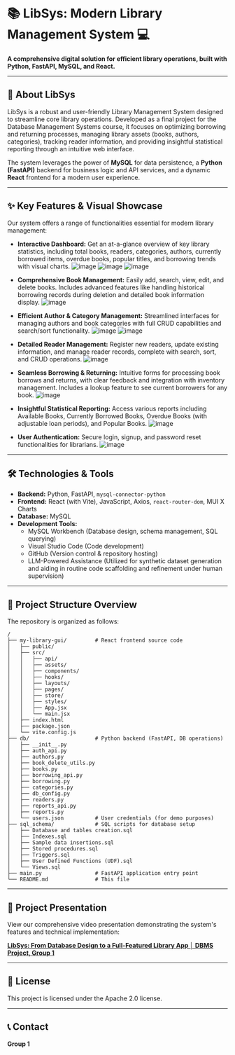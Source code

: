 # 📚 LibSys: Modern Library Management System 💻

**A comprehensive digital solution for efficient library operations, built with Python, FastAPI, MySQL, and React.**

---

## 🌟 About LibSys

LibSys is a robust and user-friendly Library Management System designed to streamline core library operations. Developed as a final project for the Database Management Systems course, it focuses on optimizing borrowing and returning processes, managing library assets (books, authors, categories), tracking reader information, and providing insightful statistical reporting through an intuitive web interface.

The system leverages the power of **MySQL** for data persistence, a **Python (FastAPI)** backend for business logic and API services, and a dynamic **React** frontend for a modern user experience.

---

## ✨ Key Features & Visual Showcase

Our system offers a range of functionalities essential for modern library management:

*   **Interactive Dashboard:** Get an at-a-glance overview of key library statistics, including total books, readers, categories, authors, currently borrowed items, overdue books, popular titles, and borrowing trends with visual charts.
![image](https://github.com/user-attachments/assets/6ee45694-b8f7-4d0c-a963-d848c291eb54)
![image](https://github.com/user-attachments/assets/d84a6c23-3f86-466a-809f-b93649170181)
![image](https://github.com/user-attachments/assets/9ae4f9e4-9e47-4092-8821-54b013c4491c)


*   **Comprehensive Book Management:** Easily add, search, view, edit, and delete books. Includes advanced features like handling historical borrowing records during deletion and detailed book information display.
![image](https://github.com/user-attachments/assets/614dc0b0-3457-433e-aa6c-2d1580369625)

*   **Efficient Author & Category Management:** Streamlined interfaces for managing authors and book categories with full CRUD capabilities and search/sort functionality.
![image](https://github.com/user-attachments/assets/69bd0521-6f63-40fa-a061-f372502b78a3)
![image](https://github.com/user-attachments/assets/b1b38049-441f-4cea-8081-e7d50abc8af5)

*   **Detailed Reader Management:** Register new readers, update existing information, and manage reader records, complete with search, sort, and CRUD operations.
![image](https://github.com/user-attachments/assets/c459fe54-5ce8-4536-9afb-78954309b72a)

*   **Seamless Borrowing & Returning:** Intuitive forms for processing book borrows and returns, with clear feedback and integration with inventory management. Includes a lookup feature to see current borrowers for any book.
![image](https://github.com/user-attachments/assets/adc2dbe4-02e9-47f8-b3ec-98a7a4456880)

*   **Insightful Statistical Reporting:** Access various reports including Available Books, Currently Borrowed Books, Overdue Books (with adjustable loan periods), and Popular Books.
![image](https://github.com/user-attachments/assets/cf825af1-5cf5-4916-88dd-1df02839a239)

*   **User Authentication:** Secure login, signup, and password reset functionalities for librarians.
![image](https://github.com/user-attachments/assets/8da475b4-e0a2-45d9-aee8-7316975096bb)


---

## 🛠️ Technologies & Tools

*   **Backend:** Python, FastAPI, `mysql-connector-python`
*   **Frontend:** React (with Vite), JavaScript, Axios, `react-router-dom`, MUI X Charts
*   **Database:** MySQL
*   **Development Tools:**
    *   MySQL Workbench (Database design, schema management, SQL querying)
    *   Visual Studio Code (Code development)
    *   GitHub (Version control & repository hosting)
    *   LLM-Powered Assistance (Utilized for synthetic dataset generation and aiding in routine code scaffolding and refinement under human supervision)

---

## 📂 Project Structure Overview

The repository is organized as follows:

```
/
├── my-library-gui/         # React frontend source code
│   ├── public/
│   ├── src/
│   │   ├── api/
│   │   ├── assets/
│   │   ├── components/
│   │   ├── hooks/
│   │   ├── layouts/
│   │   ├── pages/
│   │   ├── store/
│   │   ├── styles/
│   │   ├── App.jsx
│   │   └── main.jsx
│   ├── index.html
│   ├── package.json
│   └── vite.config.js
├── db/                     # Python backend (FastAPI, DB operations)
│   ├── __init__.py
│   ├── auth_api.py
│   ├── authors.py
│   ├── book_delete_utils.py
│   ├── books.py
│   ├── borrowing_api.py
│   ├── borrowing.py
│   ├── categories.py
│   ├── db_config.py
│   ├── readers.py
│   ├── reports_api.py
│   ├── reports.py
│   └── users.json          # User credentials (for demo purposes)
├── sql_schema/             # SQL scripts for database setup
│   ├── Database and tables creation.sql
│   ├── Indexes.sql
│   ├── Sample data insertions.sql
│   ├── Stored procedures.sql
│   ├── Triggers.sql
│   ├── User Defined Functions (UDF).sql
│   └── Views.sql
├── main.py                 # FastAPI application entry point
└── README.md               # This file
```


---

## 🚀 Project Presentation

View our comprehensive video presentation demonstrating the system's features and technical implementation:

**[LibSys: From Database Design to a Full-Featured Library App │ DBMS Project, Group 1](https://youtu.be/fzxclHYIyzE)**

---

## 📜 License

This project is licensed under the Apache 2.0 license.

---

## 📞 Contact

**Group 1**
